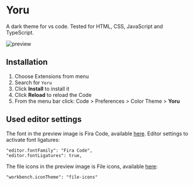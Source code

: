 # Yoru

A dark theme for vs code. Tested for HTML, CSS, JavaScript and TypeScript.

![preview](https://github.com/kahkitzheng/yoru/blob/main/Yoru_preview.png?raw=true)

## Installation

1. Choose Extensions from menu
2. Search for `Yoru`
3. Click **Install** to install it
4. Click **Reload** to reload the Code
5. From the menu bar click: Code > Preferences > Color Theme > **Yoru**

## Used editor settings

The font in the preview image is Fira Code, available [here](https://github.com/tonsky/FiraCode). Editor settings to activate font ligatures:

```
"editor.fontFamily": "Fira Code",
"editor.fontLigatures": true,
```

The file icons in the preview image is File icons, available [here](https://marketplace.visualstudio.com/items?itemName=file-icons.file-icons):

```
"workbench.iconTheme": "file-icons"
```
